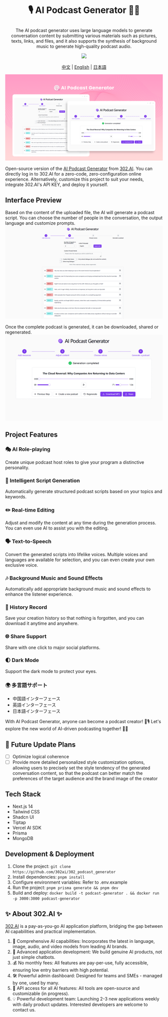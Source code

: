# <p align="center">🎙️ AI Podcast Generator 🚀✨</p>

<p align="center">The AI podcast generator uses large language models to generate conversation content by submitting various materials such as pictures, texts, links, and files, and it also supports the synthesis of background music to generate high-quality podcast audio.</p>

<p align="center"><a href="https://302.ai/en/tools/podcast/" target="blank"><img src="https://file.302ai.cn/gpt/imgs/github/302_badge.png" /></a></p >

<p align="center"><a href="README_zh.md">中文</a> | <a href="README.md">English</a> | <a href="README_ja.md">日本語</a></p>

![2. Adjust Content](docs/播客生成器en.png)

Open-source version of the [AI Podcast Generator](https://302.ai/tools/podcast/) from [302.AI](https://302.ai).
You can directly log in to 302.AI for a zero-code, zero-configuration online experience.
Alternatively, customize this project to suit your needs, integrate 302.AI's API KEY, and deploy it yourself.

## Interface Preview
Based on the content of the uploaded file, the AI will generate a podcast script. You can choose the number of people in the conversation, the output language and customize prompts.
![1. Select Materials](docs/播客英1.png)    

Once the complete podcast is generated, it can be downloaded, shared or regenerated.
![2. Adjust Content](docs/播客英2.png)

## Project Features
### 🎭 AI Role-playing
Create unique podcast host roles to give your program a distinctive personality.
### 📝 Intelligent Script Generation
Automatically generate structured podcast scripts based on your topics and keywords.
### ✏️ Real-time Editing
Adjust and modify the content at any time during the generation process. You can even use AI to assist you with the editing.
### 🗣️ Text-to-Speech
Convert the generated scripts into lifelike voices. Multiple voices and languages are available for selection, and you can even create your own exclusive voice.
### 🎶 Background Music and Sound Effects
Automatically add appropriate background music and sound effects to enhance the listener experience.
### 📜 History Record
Save your creation history so that nothing is forgotten, and you can download it anytime and anywhere.
### 🌐 Share Support
Share with one click to major social platforms.
### 🌓 Dark Mode
Support the dark mode to protect your eyes.
### 🌍 多言語サポート
- 中国語インターフェース
- 英語インターフェース
- 日本語インターフェース


With AI Podcast Generator, anyone can become a podcast creator! 🎉🎙️ Let's explore the new world of AI-driven podcasting together! 🌟🚀

## 🚩 Future Update Plans
- [ ] Optimize logical coherence
- [ ] Provide more detailed personalized style customization options, allowing users to precisely set the style tendency of the generated conversation content, so that the podcast can better match the preferences of the target audience and the brand image of the creator

## Tech Stack
- Next.js 14
- Tailwind CSS
- Shadcn UI
- Tiptap
- Vercel AI SDK
- Prisma
- MongoDB

## Development & Deployment
1. Clone the project: `git clone https://github.com/302ai/302_podcast_generator`
2. Install dependencies: `pnpm install`
3. Configure environment variables: Refer to .env.example
4. Run the project: `pnpm prisma generate && pnpm dev`
5. Build and deploy: `docker build -t podcast-generator . && docker run -p 3000:3000 podcast-generator`


## ✨ About 302.AI ✨
[302.AI](https://302.ai) is a pay-as-you-go AI application platform, bridging the gap between AI capabilities and practical implementation.
1. 🧠 Comprehensive AI capabilities: Incorporates the latest in language, image, audio, and video models from leading AI brands.
2. 🚀 Advanced application development: We build genuine AI products, not just simple chatbots.
3. 💰 No monthly fees: All features are pay-per-use, fully accessible, ensuring low entry barriers with high potential.
4. 🛠 Powerful admin dashboard: Designed for teams and SMEs - managed by one, used by many.
5. 🔗 API access for all AI features: All tools are open-source and customizable (in progress).
6. 💡 Powerful development team: Launching 2-3 new applications weekly with daily product updates. Interested developers are welcome to contact us.
